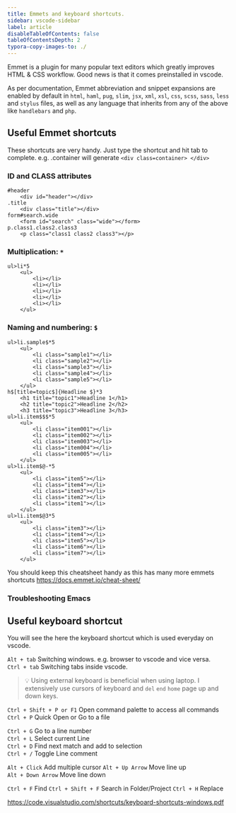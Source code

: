 ```yaml
---
title: Emmets and keyboard shortcuts.
sidebar: vscode-sidebar
label: article
disableTableOfContents: false
tableOfContentsDepth: 2
typora-copy-images-to: ./
---
```


Emmet is a plugin for many popular text editors which greatly improves HTML & CSS workflow. Good news is that it comes preinstalled in vscode.

As per documentation, Emmet abbreviation and snippet expansions are enabled by default in `html`, `haml`, `pug`, `slim`, `jsx`, `xml`, `xsl`, `css`, `scss`, `sass`, `less` and `stylus` files, as well as any language that inherits from any of the above like `handlebars` and `php`.


## Useful Emmet shortcuts

These shortcuts are very handy. Just type the shortcut and hit tab to complete.
e.g. .container will generate `<div class=container> </div>`

### ID and CLASS attributes

```
#header
    <div id="header"></div>
.title
    <div class="title"></div>
form#search.wide
    <form id="search" class="wide"></form>
p.class1.class2.class3
    <p class="class1 class2 class3"></p>
```

### Multiplication: `*`

```
ul>li*5
    <ul>
        <li></li>
        <li></li>
        <li></li>
        <li></li>
        <li></li>
    </ul>
```

### Naming and numbering: `$`

```
ul>li.sample$*5
    <ul>
        <li class="sample1"></li>
        <li class="sample2"></li>
        <li class="sample3"></li>
        <li class="sample4"></li>
        <li class="sample5"></li>
    </ul>
h$[title=topic$]{Headline $}*3
    <h1 title="topic1">Headline 1</h1>
    <h2 title="topic2">Headline 2</h2>
    <h3 title="topic3">Headline 3</h3>
ul>li.item$$$*5
    <ul>
        <li class="item001"></li>
        <li class="item002"></li>
        <li class="item003"></li>
        <li class="item004"></li>
        <li class="item005"></li>
    </ul>
ul>li.item$@-*5
    <ul>
        <li class="item5"></li>
        <li class="item4"></li>
        <li class="item3"></li>
        <li class="item2"></li>
        <li class="item1"></li>
    </ul>
ul>li.item$@3*5
    <ul>
        <li class="item3"></li>
        <li class="item4"></li>
        <li class="item5"></li>
        <li class="item6"></li>
        <li class="item7"></li>
    </ul>
```

You should keep this cheatsheet handy as this has many more emmets shortcuts https://docs.emmet.io/cheat-sheet/

### Troubleshooting Emacs


## Useful keyboard shortcut

You will see the here the keyboard shortcut which is used everyday on vscode.

`Alt + tab` Switching windows. e.g. browser to vscode and vice versa.  
`Ctrl + tab` Switching tabs inside vscode. 

> 💡 Using external keyboard is beneficial when using laptop. I extensively use cursors of keyboard and `del` `end` `home` page up and down keys.

`Ctrl + Shift + P or F1` Open command palette to access all commands    
`Ctrl + P` Quick Open or Go to a file

`Ctrl + G`  Go to a line number  
`Ctrl + L`  Select current Line  
`Ctrl + D`  Find next match and add to selection  
`Ctrl + /`  Toggle Line comment

`Alt + Click`  Add multiple cursor
`Alt + Up Arrow`  Move line up  
`Alt + Down Arrow`  Move line down 

`Ctrl + F`  Find 
`Ctrl + Shift + F`  Search in Folder/Project
`Ctrl + H`  Replace

https://code.visualstudio.com/shortcuts/keyboard-shortcuts-windows.pdf



